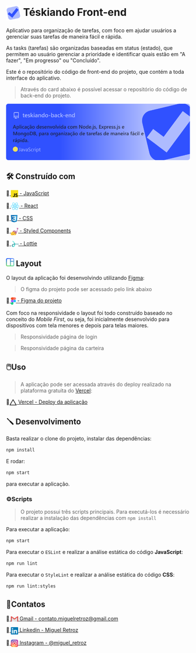 # <a href="#-téskiando-front-end"><img alt="téskiando logo" align="center" src="./public/readme/teskiando-logo.svg" width="40"/></a> Téskiando Front-end

Aplicativo para organização de tarefas, com foco em ajudar usuários a gerenciar suas tarefas de maneira fácil e rápida.

As tasks (tarefas) são organizadas baseadas em status (estado), que permitem ao usuário gerenciar a prioridade e identificar quais estão em "A fazer", "Em progresso" ou "Concluído".

Este é o repositório do código de front-end do projeto, que contém a toda interface do aplicativo.

> Através do card abaixo é possível acessar o repositório do código de back-end do projeto.

<a href="https://github.com/MiguelRetroz/teskiando-back-end">
  <img alt="repo card teskiando back-end" align="center" src="./public/readme/repo-card-teskiando-back-end.svg">
</a>

## 🛠️ Construído com

🔹<a href="https://developer.mozilla.org/en-US/docs/Web/JavaScript">
  <img alt="JavaScript" align="center" src="./public/readme/js-logo.svg" height="20">
    - JavaScript
</a>

🔹<a href="https://reactjs.org/">
    <img alt="React js" align="center" src="./public/readme/react-logo.svg" height="20">
     - React
  </a>

🔹<a href="https://developer.mozilla.org/en-US/docs/Web/CSS">
  <img align="center" src="./public/readme/css3-logo.svg" height="20">
    - CSS
</a>

🔹<a href="https://styled-components.com/">
    <img alt="Lottie" align="center" src="./public/readme/styled-components-logo.png" height="20">
    - Styled Components
</a>

🔹<a href="https://airbnb.io/lottie/#/">
    <img alt="Lottie" align="center" src="./public/readme/lottie-logo.svg" height="20">
    - Lottie
</a>

## <a href="#-layout"><img alt="layout icon" src="./public/readme/layout-icon.svg" width="22"/></a> Layout

O layout da aplicação foi desenvolvindo utilizando <a href="https://www.figma.com/">Figma</a>:

> O figma do projeto pode ser acessado pelo link abaixo

🔹<a href="https://www.figma.com/file/223s9lQYRSZV2lkljuDQeH/T%C3%A9skiando?node-id=3%3A22">
  <img align="center" src="./public/readme/figma-logo.svg" height="20">
    - Figma do projeto
</a>

Com foco na responsividade o layout foi todo construído baseado no conceito do *Mobile First*, ou seja, foi inicialmente desenvolvido para dispositivos com tela menores e depois para telas maiores.

> Responsividade página de login

> Responsividade página da carteira

## 🖱️Uso
> A aplicação pode ser acessada através do deploy realizado na plataforma gratuita do <a href="https://vercel.com/" >Vercel</a>:

🔹<a  href="https://teskiando.vercel.app/" target="_blank"><img alt="vercel logo" 
  align="center" src="./public/readme/vercel-logo.svg" width="20"/> Vercel - Deploy da aplicação</a>

## 🪛 Desenvolvimento
Basta realizar o clone do projeto, instalar das dependências:
```bash
npm install
```

E rodar:
```bash
npm start
```
para executar a aplicação.

### ⚙️Scripts
> O projeto possui três scripts principais. Para executá-los é necessário realizar a instalação das dependências com `npm install`

Para executar a aplicação:
```bash
npm start
```

Para executar o `ESLint` e realizar a análise estática do código **JavaScript**:
```bash
npm run lint
```

Para executar o `StyleLint` e realizar a análise estática do código **CSS**:
```bash
npm run lint:styles
```

## 👤Contatos
🔹<a href = "mailto:contato.miguelretroz@gmail.com" target="_blank">
  <img align="center" src="./public/readme/gmail-logo.svg" width="20">
  Gmail - contato.miguelretroz@gmail.com
</a>

🔹<a href="https://www.linkedin.com/in/miguelretroz/" target="_blank">
  <img align="center" src="./public/readme/linkedin-logo.svg" width="20">
  Linkedin - Miguel Retroz
</a>

🔹<a href = "https://www.instagram.com/miguel_retroz/" target="_blank">
  <img align="center" src="./public/readme/instagram-logo.svg" width="20">
  Instagram - @miguel_retroz
</a>
